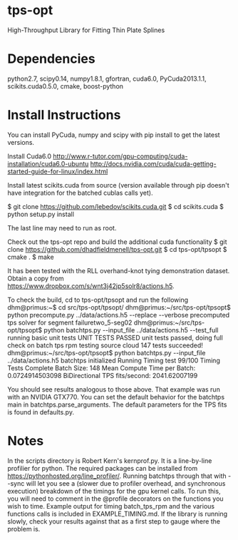 tps-opt
=======

High-Throughput Library for Fitting Thin Plate Splines

Dependencies
============
python2.7, scipy0.14, numpy1.8.1, gfortran, cuda6.0, PyCuda2013.1.1, scikits.cuda0.5.0, cmake, boost-python

Install Instructions
====================
You can install PyCuda, numpy and scipy with pip install to get the latest versions.

Install Cuda6.0
http://www.r-tutor.com/gpu-computing/cuda-installation/cuda6.0-ubuntu
http://docs.nvidia.com/cuda/cuda-getting-started-guide-for-linux/index.html

Install latest scikits.cuda from source (version available through pip doesn't have integration for the batched cublas calls yet).

$ git clone https://github.com/lebedov/scikits.cuda.git
$ cd scikits.cuda
$ python setup.py install 

The last line may need to run as root.

Check out the tps-opt repo and build the additional cuda functionality
$ git clone https://github.com/dhadfieldmenell/tps-opt.git
$ cd tps-opt/tpsopt
$ cmake .
$ make

It has been tested with the RLL overhand-knot tying demonstration dataset. Obtain a copy from https://www.dropbox.com/s/wnt3j42jp5solr8/actions.h5. 

To check the build, cd to tps-opt/tpsopt and run the following
dhm@primus:~$ cd src/tps-opt/tpsopt/
dhm@primus:~/src/tps-opt/tpsopt$ python precompute.py ../data/actions.h5 --replace --verbose
precomputed tps solver for segment failuretwo_5-seg02
dhm@primus:~/src/tps-opt/tpsopt$ python batchtps.py --input_file ../data/actions.h5 --test_full
running basic unit tests
UNIT TESTS PASSED
unit tests passed, doing full check on batch tps rpm
testing source cloud 147
tests succeeded!
dhm@primus:~/src/tps-opt/tpsopt$ python batchtps.py --input_file ../data/actions.h5
batchtps initialized
Running Timing test 99/100
Timing Tests Complete
Batch Size:                     148
Mean Compute Time per Batch:    0.0724914503098
BiDirectional TPS fits/second:  2041.62007199

You should see results analogous to those above. That example was run with an NVIDIA GTX770.
You can set the default behavior for the batchtps main in batchtps.parse_arguments.
The default parameters for the TPS fits is found in defaults.py. 

Notes
=====
In the scripts directory is Robert Kern's kernprof.py. It is a line-by-line profilier for python. The required packages can be installed from https://pythonhosted.org/line_profiler/. Running batchtps through that with --sync will let you see a (slower due to profiler overhead, and synchronous execution) breakdown of the timings for the gpu kernel calls. To run this, you will need to comment in the @profile decorators on the functions you wish to time. Example output for timing batch_tps_rpm and the various functions calls is included in EXAMPLE_TIMING.md. If the library is running slowly, check your results against that as a first step to gauge where the problem is.